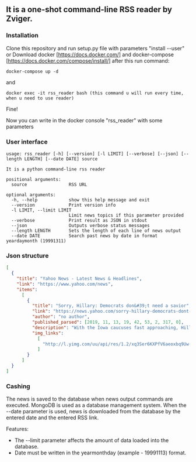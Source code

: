## It is a one-shot command-line RSS reader by Zviger.
### Installation
Clone this repository and run setup.py file with parameters "install --user"
or
Download docker [https://docs.docker.com/] and docker-compose [https://docs.docker.com/compose/install/]
after this run command:
```text
docker-compose up -d
```
and
```text
docker exec -it rss_reader bash (this command u will run every time, when u need to use reader)
```
Fine!

Now you can write in the docker console "rss_reader" with some parameters
### User interface
```text
usage: rss_reader [-h] [--version] [-l LIMIT] [--verbose] [--json] [--length LENGTH] [--date DATE] source

It is a python command-line rss reader

positional arguments:
  source                RSS URL

optional arguments:
  -h, --help            show this help message and exit
  --version             Print version info
  -l LIMIT, --limit LIMIT
                        Limit news topics if this parameter provided
  --verbose             Print result as JSON in stdout
  --json                Outputs verbose status messages
  --length LENGTH       Sets the length of each line of news output
  --date DATE           Search past news by date in format yeardaymonth (19991311)

```

### Json structure
```json
[
  {
    "title": "Yahoo News - Latest News & Headlines",
    "link": "https://www.yahoo.com/news",
    "items":
      [
        {
          "title": "Sorry, Hillary: Democrats don&#39;t need a savior",
          "link": "https://news.yahoo.com/sorry-hillary-democrats-dont-need-a-savior-194253123.html",
          "author": "no author",
          "published_parsed": [2019, 11, 13, 19, 42, 53, 2, 317, 0],
          "description": "With the Iowa caucuses fast approaching, Hillary Clinton is just the latest in the colorful cast of characters who seem to have surveyed the sprawling Democratic field, sensed something lacking and decided that \u201csomething\u201d might be them.",
          "img_links":
            [
              "http://l.yimg.com/uu/api/res/1.2/xq3Ser6KXPfV6aeoxbq9Uw--/YXBwaWQ9eXRhY2h5b247aD04Njt3PTEzMDs-/https://media-mbst-pub-ue1.s3.amazonaws.com/creatr-uploaded-images/2019-11/14586fd0-064d-11ea-b7df-7288f8d8c1a7"
            ]
        }
      ]
  }
]
```
### Cashing
The news is saved to the database when news output commands are executed. MongoDB is used as a database management system.
When the --date parameter is used, news is downloaded from the database by the entered date and the entered RSS link.

Features:
* The --limit parameter affects the amount of data loaded into the database.
* Date must be written in the yearmonthday (example - 19991113) format. 
